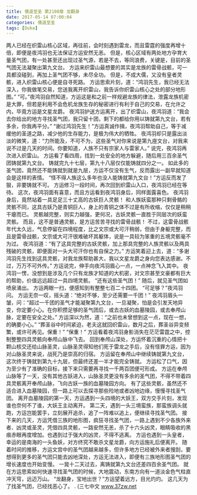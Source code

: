 ```yaml
---
title: 儒道至圣 第2108章 龙翻身
date: 2017-05-14 07:00:04
categories: 儒道至圣
tags: [Duke]
---
```


两人已经在织雷山核心区域，再往前，会时刻遇到雷龙，而且雷霆的强度再增十倍，即便是夜鸿羽也无法保证方运安然无恙。
但是，核心区域有两处地方孕育大量圣气团，有一处甚至还出现过圣气源，若是不去，等同浪费，关键是，目前的圣气团无法凝聚出第九文台。
方运来织雷山最想要的其实是龙族的雷骨战骸，可一具都没碰到，再加上圣气团不够，未尽全功。
但是，不成大儒，又没有皇者灵骸，进入织雷山核心便是自寻死路。
方运思索片刻，道：“鸿羽先生，我已经无法深入，你我做笔交易，您送我离开织雷山，我告诉你织雷山核心之处的部分地形图。”
“可。”夜鸿羽自然知道，方运这是和之前一样规避龙族的律法，泄露龙族机密是大罪，但若是利用不会危机龙族生存的秘密进行有利于自己的交易，在允许之内，毕竟方运是文星龙爵。
夜鸿羽护送方运离开，出了织雷山，夜鸿羽道：“我会去你给出的地方寻找圣气团，我只留十团，剩下的都给你用以铸就第九文台，若有多余，你我再平分。”
“谢过鸿羽先生！”方运真诚作揖，夜鸿羽帮助自己，等于减缓他的圣道之路，减少他的生存能力，是极为伟大的牺牲。
夜鸿羽却只是露出淡淡的微笑，道：“力所能及，不可不为，这些圣气对你来说是第九座文台，对我来说不过是几天的时间。你要知道，人族不只有宗家人与雷家人。”
说完，夜鸿羽再次进入织雷山。
方运看了看四周，找到一处安全的地方躲避，随后用三百余圣气团铸就第九文台。
铸就完九十七层，第九十八层仅仅能铸就四分之一。
如此多的圣气团，竟然还不能铸就到就是九层，方运不仅没有生气，反而露出一副早就知道会是这样的表情。
“怪不得人族这么多年也没人能铸就第九文台！”方运反而发了狠，非要铸就不可。
方运修习一段时间，再次回到织雷山入口，夜鸿羽已经在等待。
这次，夜鸿羽面有喜意，而且方运看到夜鸿羽身后，同样面露喜色。
夜鸿羽身后，竟然站着一具足足三十丈高的古妖巨人灵骸！
和人族妖蛮那种只剩骨骼的灵骸不同，这具古妖乃是青铜巨人，身上的青铜之体不过是有所收缩，仅仅是稍稍干瘪而已。
灵骸越完整，则实力越强，更何况，古妖灵骸一直胜于同层次的妖蛮灵骸。
而且，这不是普通灵骸，是方运苦苦寻找的雷骨战骸！
不过，这雷骨战骸年代太久远，气息停留在四境程度，比之文宗或大可汗稍弱，但由于身躯完整，而且是雷骨战骸，文宗或大可汗很难破坏其躯体，说是一具较为笨重的五境灵骸毫不为过。
夜鸿羽道：“有了这具完整的古妖灵骸，加上那具完整的人族灵骸以及两具残破的灵骸，即便面对一头大可汗你也有自保之力。”
方运笑着迎上去，道：“多谢鸿羽先生找到这具灵骸，对我龙族帮助甚大，我以文星龙爵之身向您表达感谢。不过，万万不可外传。”
方运说完，伸手向夜鸿羽眉心一点，一点神念飞入其中。
夜鸿羽一愣，没想到是涉及几个只有龙族才知道的大机密，对文宗甚至文豪都有巨大的帮助，价值远远超过一具四境灵骸。
“还有这些圣气团！”
随后，就见圣气团如喷泉涌出。
方运两眼一扫，便感知到有整整七百二十四团。
“可足够？”夜鸿羽问。
方运无奈一叹，摇头道：“绝对不够，至少还需要一千团！”
夜鸿羽眉头一皱，问：“超过一千团的圣气才能凝聚第九文台，一旦凝聚，怕是会引发天地异变，你定要小心。在你积攒足够的圣气团后，或去古妖的血墓陵园，或去奉颅山脉，定要在安全之处。”
方运深以为然，道：“之前也未曾想到这一点，现在一想，的确要小心。”
“葬圣谷中时间紧迫，老夫这就回织雷山，数月之后，葬圣谷异变频繁，或许可再见。保重！”
“保重！”
方运看着夜鸿羽身影消失在茫茫雷霆之中，控制整整四具灵骸向奉颅山脉中飞去。
回到奉颅山深处，方运怀着沉重的心情把十颗山核交还给山脉圣灵，山脉圣灵得知他们死于雷龙之手后，没有怪罪方运，因为对山脉圣灵来说，战死乃是崇高的归宿。
方运留在奉颅山中继续铸就第九文台，这次终于铸就到第九十九层，但最终还差一半才能完全铸就。
方运松了口气，因为至少有了准确的目标，接下来只需要再寻找一千两百团便可形成。
方运在奉颅山脉等了一天，没有其他古妖进入，山脉圣灵更没有多余的圣气团，不得不带着四具灵骸离开奉颅山脉，飞向古妖一族的血墓陵园方向。
有了这些灵骸，虽然还不适合进入血墓陵园，但一路上可以去探寻那些险地或者凶地边缘，慢慢寻找圣气团。
离开血墓陵园的第一天，方运遇到一头四境的大妖王，双方交手片刻，发现谁也奈何不了谁，大妖王主动离开。
第二天，遇到一头三境蛮族，那蛮族调头就跑，方运岂能罢手，立刻展开追杀，追了一阵难以追上，便继续寻找圣气团。
接下来的几天，方运凭借三族的地形图，疯狂寻找圣气团，一路上遇到不少各族外来者、凶灵或圣灵，凭借四具灵骸，一路安然无恙，杀了十六头凶灵，眼睛吸收的黑痕赤眼再度增加。也遇到过于强大的凶灵，不得不逃离。
方运也遇到一头皇者，幸运的是南海的一头鱼妖，对方终究不敢杀文星龙爵，向方运施礼后便离开。
随着时间的推移，方运文宫中的圣气团越来越多，但许多地方已经被外来者搜刮，要想得到更多的圣气团只能去凶地深处，方运无法进入，即便有三族地形图圣气团的增长速度也开始变慢。
一晃十二天过去，离铸就第九文台还差四百余圣气团。
就在方运思索如何快速寻找圣气团的时候，大地震动，东南方向有一道淡金色气柱直冲天穹，远迈万山。
“龙翻身，宝地出世？”方运望着远方，目光灼灼。
这几天为了找圣气团，已经找恶心了。
.
(三七中文 www.37zw.net